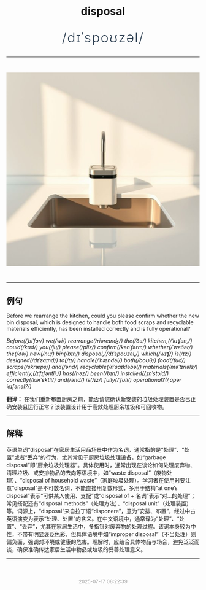 <div align="center">

# disposal

<div style="margin: 30px 0;">
<h1 style="font-size: 2.5em; font-weight: 300; letter-spacing: 2px; margin: 0; color: #2c3e50;">
/dɪˈspoʊzəl/
</h1>
</div>

</div>

---

<div align="center" style="margin: 40px 0;">

![disposal](images/disposal.png)

</div>

---

## 例句

Before we rearrange the kitchen, could you please confirm whether the new bin disposal, which is designed to handle both food scraps and recyclable materials efficiently, has been installed correctly and is fully operational?

*Before(/ˌbiˈfɔr/) we(/wi/) rearrange(/riəreɪnʤ/) the(/ðə/) kitchen,(/ˈkɪʧən,/) could(/kʊd/) you(/ju/) please(/pliz/) confirm(/kənˈfərm/) whether(/ˈwɛðər/) the(/ðə/) new(/nu/) bin(/bɪn/) disposal,(/dɪˈspoʊzəl,/) which(/wɪʧ/) is(/ɪz/) designed(/dɪˈzaɪnd/) to(/tɪ/) handle(/ˈhændəl/) both(/boʊθ/) food(/fud/) scraps(/skræps/) and(/ənd/) recyclable(/riˈsaɪkləbəl/) materials(/məˈtɪriəlz/) efficiently,(/ɪˈfɪʃəntli,/) has(/həz/) been(/bɪn/) installed(/ˌɪnˈstɔld/) correctly(/kərˈɛktli/) and(/ənd/) is(/ɪz/) fully(/ˈfʊli/) operational?(/ˌɑpərˈeɪʃənəl?/)*

**翻译：** 在我们重新布置厨房之前，能否请您确认新安装的垃圾处理装置是否已正确安装且运行正常？该装置设计用于高效处理厨余垃圾和可回收物。

---

## 解释

英语单词“disposal”在家居生活用品场景中作为名词，通常指的是“处理”、“处置”或者“丢弃”的行为，尤其常见于厨房垃圾处理设备，如“garbage disposal”即“厨余垃圾处理器”。具体使用时，通常出现在谈论如何处理废弃物、清理垃圾、或安排物品的去向等语境中，如“waste disposal”（废物处理）、“disposal of household waste”（家庭垃圾处理）。学习者在使用时要注意“disposal”是不可数名词，不能直接用复数形式，多用于结构“at one’s disposal”表示“可供某人使用、支配”或“disposal of + 名词”表示“对...的处理”；常见搭配还有“disposal methods”（处理方法）、“disposal unit”（处理装置）等。词源上，“disposal”来自拉丁语“disponere”，意为“安排、布置”，经过中古英语演变为表示“处理、处置”的含义。在中文语境中，通常译为“处理”、“处置”、“丢弃”，尤其在家居生活中，多指针对废弃物的处理过程。该词本身较为中性，不带有明显褒贬色彩，但具体语境中如“improper disposal”（不当处理）则偏负面，强调对环境或健康的危害。理解时，应结合具体物品与场合，避免泛泛而谈，确保准确传达家居生活中物品或垃圾的妥善处理意义。


---

<div align="center" style="margin-top: 50px;">
<small style="color: #999; font-size: 0.9em;">2025-07-17 06:22:39</small>
</div>
